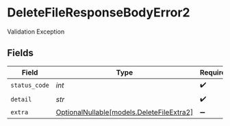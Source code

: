 # DeleteFileResponseBodyError2

Validation Exception


## Fields

| Field                                                                      | Type                                                                       | Required                                                                   | Description                                                                |
| -------------------------------------------------------------------------- | -------------------------------------------------------------------------- | -------------------------------------------------------------------------- | -------------------------------------------------------------------------- |
| `status_code`                                                              | *int*                                                                      | :heavy_check_mark:                                                         | N/A                                                                        |
| `detail`                                                                   | *str*                                                                      | :heavy_check_mark:                                                         | N/A                                                                        |
| `extra`                                                                    | [OptionalNullable[models.DeleteFileExtra2]](../models/deletefileextra2.md) | :heavy_minus_sign:                                                         | N/A                                                                        |